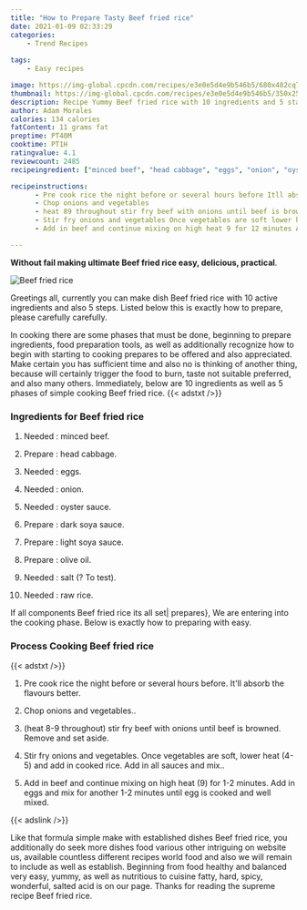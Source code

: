 ```yaml
---
title: "How to Prepare Tasty Beef fried rice"
date: 2021-01-09 02:33:29
categories:
    - Trend Recipes
    
tags:
    - Easy recipes

image: https://img-global.cpcdn.com/recipes/e3e0e5d4e9b546b5/680x482cq70/beef-fried-rice-recipe-main-photo.jpg
thumbnail: https://img-global.cpcdn.com/recipes/e3e0e5d4e9b546b5/350x250cq70/beef-fried-rice-recipe-main-photo.jpg
description: Recipe Yummy Beef fried rice with 10 ingredients and 5 stages of easy cooking.
author: Adam Morales
calories: 134 calories
fatContent: 11 grams fat
preptime: PT40M
cooktime: PT1H
ratingvalue: 4.1
reviewcount: 2485
recipeingredient: ["minced beef", "head cabbage", "eggs", "onion", "oyster sauce", "dark soya sauce", "light soya sauce", "olive oil", "salt  To test", "raw rice"]

recipeinstructions: 
      - Pre cook rice the night before or several hours before Itll absorb the flavours better 
      - Chop onions and vegetables 
      - heat 89 throughout stir fry beef with onions until beef is browned Remove and set aside 
      - Stir fry onions and vegetables Once vegetables are soft lower heat 45 and add in cooked rice Add in all sauces and mix 
      - Add in beef and continue mixing on high heat 9 for 12 minutes Add in eggs and mix for another 12 minutes until egg is cooked and well mixed

---
```




**Without fail making ultimate Beef fried rice easy, delicious, practical**. 


![Beef fried rice](https://img-global.cpcdn.com/recipes/e3e0e5d4e9b546b5/680x482cq70/beef-fried-rice-recipe-main-photo.jpg "Beef fried rice")




Greetings all, currently you can make dish Beef fried rice with 10 active ingredients and also 5 steps. Listed below this is exactly how to prepare, please carefully carefully.

In cooking there are some phases that must be done, beginning to prepare ingredients, food preparation tools, as well as additionally recognize how to begin with starting to cooking prepares to be offered and also appreciated. Make certain you has sufficient time and also no is thinking of another thing, because will certainly trigger the food to burn, taste not suitable preferred, and also many others. Immediately, below are 10 ingredients as well as 5 phases of simple cooking Beef fried rice.
{{< adstxt />}}

### Ingredients for Beef fried rice


1. Needed  : minced beef.

1. Prepare  : head cabbage.

1. Needed  : eggs.

1. Needed  : onion.

1. Needed  : oyster sauce.

1. Prepare  : dark soya sauce.

1. Prepare  : light soya sauce.

1. Prepare  : olive oil.

1. Needed  : salt (? To test).

1. Needed  : raw rice.



If all components Beef fried rice its all set| prepares}, We are entering into the cooking phase. Below is exactly how to preparing with easy.

### Process Cooking Beef fried rice

{{< adstxt />}}


1. Pre cook rice the night before or several hours before. It&#39;ll absorb the flavours better.



1. Chop onions and vegetables..



1. (heat 8-9 throughout) stir fry beef with onions until beef is browned. Remove and set aside.



1. Stir fry onions and vegetables. Once vegetables are soft, lower heat (4-5) and add in cooked rice. Add in all sauces and mix..



1. Add in beef and continue mixing on high heat (9) for 1-2 minutes. Add in eggs and mix for another 1-2 minutes until egg is cooked and well mixed.





{{< adslink />}}

Like that formula simple make with established dishes Beef fried rice, you additionally do seek more dishes food various other intriguing on website us, available countless different recipes world food and also we will remain to include as well as establish. Beginning from food healthy and balanced very easy, yummy, as well as nutritious to cuisine fatty, hard, spicy, wonderful, salted acid is on our page. Thanks for reading the supreme recipe Beef fried rice.
